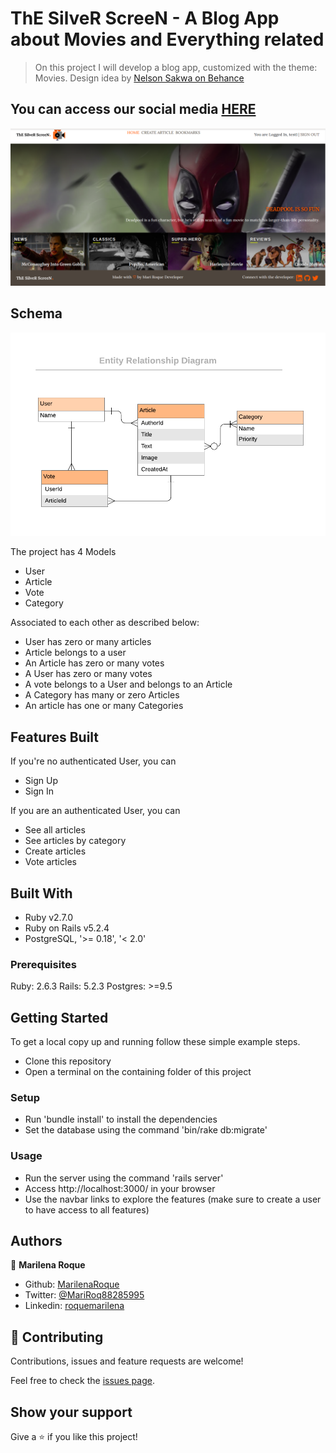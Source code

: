 # ThE SilveR ScreeN - A Blog App about Movies and Everything related

> On this project I will develop a blog app, customized with the theme: Movies.
Design idea by [Nelson Sakwa on Behance](https://www.behance.net/gallery/14500909/liFEsTlye-Magazine-style-Design-Freebie)

## You can access our social media [HERE]()

![Timeline View](./app/assets/images/screenshot.png)

## Schema

![Schema](./app/assets/images/ERD.png)

The project has 4 Models

- User
- Article
- Vote
- Category

Associated to each other as described below:

- User has zero or many articles
- Article belongs to a user
- An Article has zero or many votes
- A User has zero or many votes
- A vote belongs to a User and belongs to an Article
- A Category has many or zero Articles
- An article has one or many Categories

## Features Built

If you're no authenticated User, you can

- Sign Up
- Sign In

If you are an authenticated User, you can

- See all articles
- See articles by category
- Create articles
- Vote articles


## Built With

- Ruby v2.7.0
- Ruby on Rails v5.2.4
- PostgreSQL, '>= 0.18', '< 2.0'

### Prerequisites

Ruby: 2.6.3
Rails: 5.2.3
Postgres: >=9.5

## Getting Started

To get a local copy up and running follow these simple example steps.

- Clone this repository
- Open a terminal on the containing folder of this project

### Setup


- Run 'bundle install' to install the dependencies
- Set the database using the command 'bin/rake db:migrate'



### Usage

- Run the server using the command 'rails server'
- Access http://localhost:3000/ in your browser
- Use the navbar links to explore the features (make sure to create a user to have access to all features)


## Authors

👤 **Marilena Roque**

- Github: [MarilenaRoque](https://github.com/MarilenaRoque)
- Twitter: [@MariRoq88285995](https://twitter.com/MariRoq88285995)
- Linkedin: [roquemarilena](https://www.linkedin.com/in/roquemarilena/)



## 🤝 Contributing

Contributions, issues and feature requests are welcome!

Feel free to check the [issues page](issues/).

## Show your support

Give a ⭐️ if you like this project!





